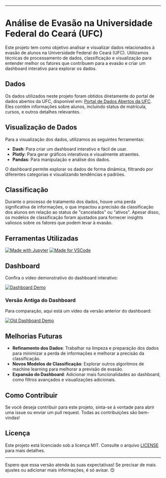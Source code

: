 
---

# Análise de Evasão na Universidade Federal do Ceará (UFC)

Este projeto tem como objetivo analisar e visualizar dados relacionados à evasão de alunos na Universidade Federal do Ceará (UFC). Utilizamos técnicas de processamento de dados, classificação e visualização para entender melhor os fatores que contribuem para a evasão e criar um dashboard interativo para explorar os dados.

## Dados

Os dados utilizados neste projeto foram obtidos diretamente do portal de dados abertos da UFC, disponível em: [Portal de Dados Abertos da UFC](https://dados.ufc.br/group/pessoas). Eles contêm informações sobre alunos, incluindo status de matrícula, cursos, e outros detalhes relevantes.

## Visualização de Dados

Para a visualização dos dados, utilizamos as seguintes ferramentas:

- **Dash**: Para criar um dashboard interativo e fácil de usar.
- **Plotly**: Para gerar gráficos interativos e visualmente atraentes.
- **Pandas**: Para manipulação e análise dos dados.

O dashboard permite explorar os dados de forma dinâmica, filtrando por diferentes categorias e visualizando tendências e padrões.

## Classificação

Durante o processo de tratamento dos dados, houve uma perda significativa de informações, o que impactou a precisão da classificação dos alunos em relação ao status de "cancelados" ou "ativos". Apesar disso, os modelos de classificação foram ajustados para fornecer insights valiosos sobre os fatores que podem levar à evasão.

## Ferramentas Utilizadas

[![Made with Jupyter](https://img.shields.io/badge/Made%20with-Jupyter-orange?style=for-the-badge&logo=Jupyter)](https://jupyter.org/try)
[![Made for VSCode](https://img.shields.io/badge/Made%20for-VSCode-1f425f.svg)](https://code.visualstudio.com/)


## Dashboard

Confira o vídeo demonstrativo do dashboard interativo:

[![Dashboard Demo](https://img.shields.io/badge/Video-Dashboard_Demo-blue)](https://github.com/kaladabrio2020/Dashboard-Streamlit/assets/76600121/9aa63458-30ce-4e3f-b5b0-db839a7712b8)

### Versão Antiga do Dashboard

Para comparação, aqui está um vídeo da versão anterior do dashboard:

[![Old Dashboard Demo](https://img.shields.io/badge/Video-Old_Dashboard_Demo-blue)](https://user-images.githubusercontent.com/76600121/221320512-e9d3753b-2e95-451a-b155-a420abc6f11b.mp4)

## Melhorias Futuras

- **Refinamento dos Dados**: Trabalhar na limpeza e preparação dos dados para minimizar a perda de informações e melhorar a precisão da classificação.
- **Novos Modelos de Classificação**: Explorar outros algoritmos de machine learning para melhorar a previsão de evasão.
- **Expansão do Dashboard**: Adicionar mais funcionalidades ao dashboard, como filtros avançados e visualizações adicionais.

## Como Contribuir

Se você deseja contribuir para este projeto, sinta-se à vontade para abrir uma issue ou enviar um pull request. Todas as contribuições são bem-vindas!

## Licença

Este projeto está licenciado sob a licença MIT. Consulte o arquivo [LICENSE](LICENSE) para mais detalhes.

---

Espero que essa versão atenda às suas expectativas! Se precisar de mais ajustes ou adicionar mais informações, é só avisar. 😊